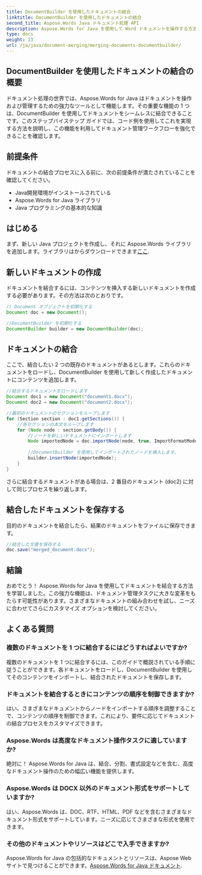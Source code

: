 ```yaml
---
title: DocumentBuilder を使用したドキュメントの結合
linktitle: DocumentBuilder を使用したドキュメントの結合
second_title: Aspose.Words Java ドキュメント処理 API
description: Aspose.Words for Java を使用して Word ドキュメントを操作する方法を学びます。 Java でプログラム的にドキュメントを作成、編集、マージ、変換します。
type: docs
weight: 13
url: /ja/java/document-merging/merging-documents-documentbuilder/
---
```


## DocumentBuilder を使用したドキュメントの結合の概要

ドキュメント処理の世界では、Aspose.Words for Java はドキュメントを操作および管理するための強力なツールとして機能します。その重要な機能の 1 つは、DocumentBuilder を使用してドキュメントをシームレスに結合できることです。このステップバイステップ ガイドでは、コード例を使用してこれを実現する方法を説明し、この機能を利用してドキュメント管理ワークフローを強化できることを確認します。

## 前提条件

ドキュメントの結合プロセスに入る前に、次の前提条件が満たされていることを確認してください。

- Java開発環境がインストールされている
- Aspose.Words for Java ライブラリ
- Java プログラミングの基本的な知識

## はじめる

まず、新しい Java プロジェクトを作成し、それに Aspose.Words ライブラリを追加します。ライブラリはからダウンロードできます[ここ](https://releases.aspose.com/words/java/).

## 新しいドキュメントの作成

ドキュメントを結合するには、コンテンツを挿入する新しいドキュメントを作成する必要があります。その方法は次のとおりです。

```java
// Document オブジェクトを初期化する
Document doc = new Document();

//DocumentBuilder を初期化する
DocumentBuilder builder = new DocumentBuilder(doc);
```

## ドキュメントの結合

ここで、結合したい 2 つの既存のドキュメントがあるとします。これらのドキュメントをロードし、DocumentBuilder を使用して新しく作成したドキュメントにコンテンツを追加します。

```java
//結合するドキュメントをロードします
Document doc1 = new Document("document1.docx");
Document doc2 = new Document("document2.docx");

//最初のドキュメントのセクションをループします
for (Section section : doc1.getSections()) {
    //各セクションの本文をループします
    for (Node node : section.getBody()) {
        //ノードを新しいドキュメントにインポートします
        Node importedNode = doc.importNode(node, true, ImportFormatMode.KEEP_SOURCE_FORMATTING);
        
        //DocumentBuilder を使用してインポートされたノードを挿入します。
        builder.insertNode(importedNode);
    }
}
```

さらに結合するドキュメントがある場合は、2 番目のドキュメント (doc2) に対して同じプロセスを繰り返します。

## 結合したドキュメントを保存する

目的のドキュメントを結合したら、結果のドキュメントをファイルに保存できます。

```java
//結合した文書を保存する
doc.save("merged_document.docx");
```

## 結論

おめでとう！ Aspose.Words for Java を使用してドキュメントを結合する方法を学習しました。この強力な機能は、ドキュメント管理タスクに大きな変革をもたらす可能性があります。さまざまなドキュメントの組み合わせを試し、ニーズに合わせてさらにカスタマイズ オプションを検討してください。

## よくある質問

### 複数のドキュメントを 1 つに結合するにはどうすればよいですか?

複数のドキュメントを 1 つに結合するには、このガイドで概説されている手順に従うことができます。各ドキュメントをロードし、DocumentBuilder を使用してそのコンテンツをインポートし、結合されたドキュメントを保存します。

### ドキュメントを結合するときにコンテンツの順序を制御できますか?

はい、さまざまなドキュメントからノードをインポートする順序を調整することで、コンテンツの順序を制御できます。これにより、要件に応じてドキュメントの結合プロセスをカスタマイズできます。

### Aspose.Words は高度なドキュメント操作タスクに適していますか?

絶対に！ Aspose.Words for Java は、結合、分割、書式設定などを含む、高度なドキュメント操作のための幅広い機能を提供します。

### Aspose.Words は DOCX 以外のドキュメント形式をサポートしていますか?

はい、Aspose.Words は、DOC、RTF、HTML、PDF などを含むさまざまなドキュメント形式をサポートしています。ニーズに応じてさまざまな形式を使用できます。

### その他のドキュメントやリソースはどこで入手できますか?

 Aspose.Words for Java の包括的なドキュメントとリソースは、Aspose Web サイトで見つけることができます。[Aspose.Words for Java ドキュメント](https://reference.aspose.com/words/java/).